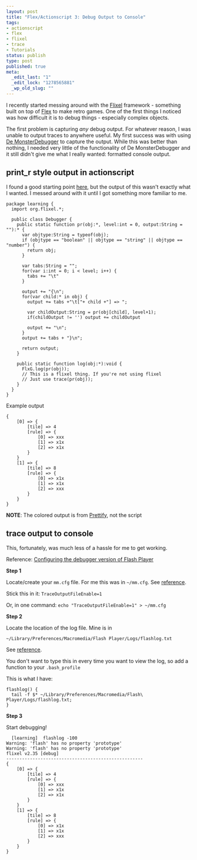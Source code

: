 ```yaml
--- 
layout: post
title: "Flex/Actionscript 3: Debug Output to Console"
tags: 
- actionscript
- flex
- flixel
- trace
- Tutorials
status: publish
type: post
published: true
meta: 
  _edit_last: "1"
  _edit_lock: "1278565881"
  _wp_old_slug: ""
---
```

I recently started messing around with the [Flixel][] framework - something built on top of [Flex][] to make retro games. One of the first things I noticed was how difficult it is to debug things - especially complex objects. 

[Flixel]: http://flixel.org/
[FLex]: http://www.adobe.com/products/flex/

The first problem is capturing _any_ debug output. For whatever reason, I was unable to output traces to anywhere useful.
My first success was with using [De MonsterDebugger][] to capture the output. While this was better than nothing, I needed very little of the functionality of De MonsterDebugger and it still didn't give me what I really wanted: formatted console output.

[De MonsterDebugger]: http://demonsterdebugger.com/

print_r style output in actionscript
-----------------------------

I found a good starting point [here][base86], but the output of this wasn't exactly what I wanted. I messed around with it until I got something more familiar to me.

[base86]: http://dev.base86.com/solo/47/actionscript_3_equivalent_of_phps_printr.html

    package learning {
      import org.flixel.*;
    
      public class Debugger {
        public static function pr(obj:*, level:int = 0, output:String = ""):* {
          var objtype:String = typeof(obj);
          if (objtype == "boolean" || objtype == "string" || objtype == "number") {
            return obj;
          }
    
          var tabs:String = "";
          for(var i:int = 0; i < level; i++) { 
            tabs += "\t"
          }
         
          output += "{\n";
          for(var child:* in obj) {
            output += tabs +"\t["+ child +"] => ";
           
            var childOutput:String = pr(obj[child], level+1);
            if(childOutput != '') output += childOutput
           
            output += "\n";
          }
          output += tabs + "}\n";
         
          return output;
        }
    
        public static function log(obj:*):void {
          FlxG.log(pr(obj));
          // This is a flixel thing. If you're not using flixel
          // Just use trace(pr(obj));
        }
      }
    }

Example output 

    {
    	[0] => {
    		[tile] => 4
    		[rule] => {
    			[0] => xxx
    			[1] => x1x
    			[2] => x1x
    		}
    	}
    	[1] => {
    		[tile] => 8
    		[rule] => {
    			[0] => x1x
    			[1] => x1x
    			[2] => xxx
    		}
    	}
    }

**NOTE**: The colored output is from [Prettify][], not the script

[Prettify]: http://code.google.com/p/google-code-prettify/

trace output to console
--------------------

This, fortunately, was much less of a hassle for me to get working.

Reference: [Configuring the debugger version of Flash Player][Flex 3 Reference]

**Step 1**

Locate/create your `mm.cfg` file. For me this was in `~/mm.cfg`. See [reference][Flex 3 Reference].

Stick this in it: `TraceOutputFileEnable=1`

Or, in one command: `echo "TraceOutputFileEnable=1" > ~/mm.cfg`

**Step 2**

Locate the location of the log file. Mine is in 

 `~/Library/Preferences/Macromedia/Flash Player/Logs/flashlog.txt`

See [reference][Flex 3 Reference].

You don't want to type this in every time you want to view the log, so add a function to your `.bash_profile`

This is what I have:

    flashlog() { 
      tail -f $* ~/Library/Preferences/Macromedia/Flash\ Player/Logs/flashlog.txt; 
    }

[Flex 3 Reference]: http://livedocs.adobe.com/flex/3/html/help.html?content=logging_04.html

**Step 3**

Start debugging!

      [learning]  flashlog -100
    Warning: 'flash' has no property 'prototype'
    Warning: 'flash' has no property 'prototype'
    flixel v2.35 [debug]
    ----------------------------------------------------
    {
    	[0] => {
    		[tile] => 4
    		[rule] => {
    			[0] => xxx
    			[1] => x1x
    			[2] => x1x
    		}
    	}
    	[1] => {
    		[tile] => 8
    		[rule] => {
    			[0] => x1x
    			[1] => x1x
    			[2] => xxx
    		}
    	}
    }



